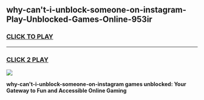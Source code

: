 
## why-can't-i-unblock-someone-on-instagram-Play-Unblocked-Games-Online-953ir
<h3>
<a href="https://premium76.site?title=why-can't-i-unblock-someone-on-instagram&ref=25A">CLICK TO PLAY</a></h3>
<hr>

<h3>
<a href="https://premium76.site?title=why-can't-i-unblock-someone-on-instagram&ref=25A">CLICK 2 PLAY</a>
  
</h3>

<a href="https://premium76.site?title=why-can't-i-unblock-someone-on-instagram&ref=25A"><img src="https://clearcache.store/games.png"></a>


**why-can't-i-unblock-someone-on-instagram games unblocked: Your Gateway to Fun and Accessible Online Gaming**
